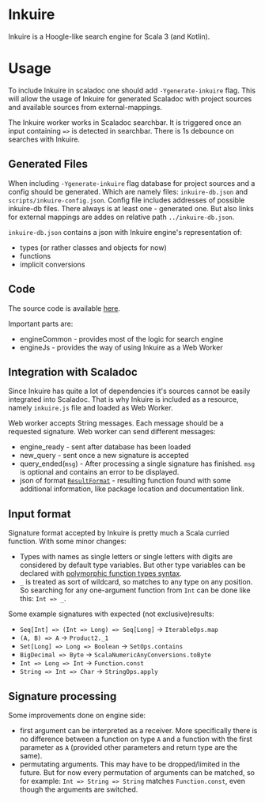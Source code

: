 # Inkuire

Inkuire is a Hoogle-like search engine for Scala 3 (and Kotlin).

# Usage

To include Inkuire in scaladoc one should add `-Ygenerate-inkuire` flag. This will allow the usage of Inkuire for generated Scaladoc with project sources and available sources from external-mappings.

The Inkuire worker works in Scaladoc searchbar. It is triggered once an input containing `=>` is detected in searchbar. There is 1s debounce on searches with Inkuire.

## Generated Files

When including `-Ygenerate-inkuire` flag database for project sources and a config should be generated. Which are namely files: `inkuire-db.json` and `scripts/inkuire-config.json`. Config file includes addresses of possible inkuire-db files. There always is at least one - generated one. But also links for external mappings are addes on relative path `../inkuire-db.json`.

`inkuire-db.json` contains a json with Inkuire engine's representation of:
- types (or rather classes and objects for now)
- functions
- implicit conversions


## Code

The source code is available [here](https://github.com/VirtusLab/Inkuire).

Important parts are:
- engineCommon - provides most of the logic for search engine
- engineJs - provides the way of using Inkuire as a Web Worker

## Integration with Scaladoc

Since Inkuire has quite a lot of dependencies it's sources cannot be easily integrated into Scaladoc.
That is why Inkuire is included as a resource, namely `inkuire.js` file and loaded as Web Worker.

Web worker accepts String messages. Each message should be a requested signature.
Web worker can send different messages:
- engine_ready - sent after database has been loaded
- new_query - sent once a new signature is accepted
- query_ended(`msg`) - After processing a single signature has finished. `msg` is optional and contains an error to be displayed.
- json of format [`ResultFormat`](https://github.com/VirtusLab/Inkuire/blob/68d1e0bb2732deda714de9cfca3fe45f75fb5239/engineCommon/shared/src/main/scala/org/virtuslab/inkuire/engine/common/model/OutputFormat.scala#L12) - resulting function found with some additional information, like package location and documentation link.

## Input format

Signature format accepted by Inkuire is pretty much a Scala curried function. With some minor changes:
- Types with names as single letters or single letters with digits are considered by default type variables. But other type variables can be declared with [polymorphic function types syntax](https://dotty.epfl.ch/docs/reference/new-types/polymorphic-function-types.html).
- `_` is treated as sort of wildcard, so matches to any type on any position. So searching for any one-argument function from `Int` can be done like this: `Int => _`.

Some example signatures with expected (not exclusive)results:
- `Seq[Int] => (Int => Long) => Seq[Long]` -> `IterableOps.map`
- `(A, B) => A` -> `Product2._1`
- `Set[Long] => Long => Boolean` -> `SetOps.contains`
- `BigDecimal => Byte` -> `ScalaNumericAnyConversions.toByte`
- `Int => Long => Int` -> `Function.const`
- `String => Int => Char` -> `StringOps.apply`

## Signature processing

Some improvements done on engine side:
- first argument can be interpreted as a receiver. More specifically there is no difference between a function on type `A` and a function with the first parameter as `A` (provided other parameters and return type are the same).
- permutating arguments. This may have to be dropped/limited in the future. But for now every permutation of arguments can be matched, so for example: `Int => String => String` matches `Function.const`, even though the arguments are switched.